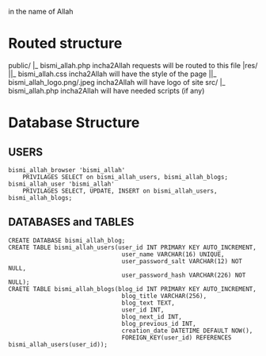 in the name of Allah

# Routed structure
public/
 |_ bismi_allah.php             incha2Allah requests will be routed to this file
 |res/
 ||_ bismi_allah.css             incha2Allah will have the style of the page
 ||_ bismi_allah_logo.png/.jpeg  incha2Allah will have logo of site
src/
 |_ bismi_allah.php             incha2Allah will have needed scripts (if any)

# Database Structure

## USERS
    bismi_allah_browser 'bismi_allah'
        PRIVILAGES SELECT on bismi_allah_users, bismi_allah_blogs;
    bismi_allah_user 'bismi_allah'
        PRIVILAGES SELECT, UPDATE, INSERT on bismi_allah_users, bismi_allah_blogs;

## DATABASES and TABLES
    CREATE DATABASE bismi_allah_blog;
    CREATE TABLE bismi_allah_users(user_id INT PRIMARY KEY AUTO_INCREMENT,
                                    user_name VARCHAR(16) UNIQUE,
                                    user_password_salt VARCHAR(12) NOT NULL,
                                    user_password_hash VARCHAR(226) NOT NULL);
    CRAETE TABLE bismi_allah_blogs(blog_id INT PRIMARY KEY AUTO_INCREMENT,
                                    blog_title VARCHAR(256),
                                    blog_text TEXT,
                                    user_id INT,
                                    blog_next_id INT,
                                    blog_previous_id INT,
                                    creation_date DATETIME DEFAULT NOW(),
                                    FOREIGN_KEY(user_id) REFERENCES bismi_allah_users(user_id));

